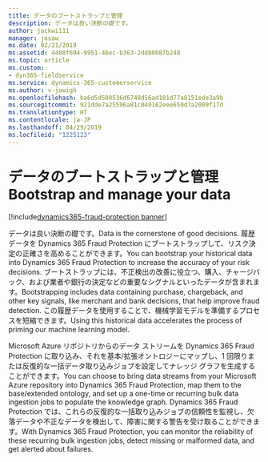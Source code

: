 ```yaml
---
title: データのブートストラップと管理
description: データは良い決断の礎です。
author: jackwi111
manager: josaw
ms.date: 02/21/2019
ms.assetid: 4408f694-9951-46ec-b363-2dd80087b248
ms.topic: article
ms.custom:
- dyn365-fieldservice
ms.service: dynamics-365-customerservice
ms.author: v-jowigh
ms.openlocfilehash: ba6d5d500536d6748d56ad101d77a8151ede3a9b
ms.sourcegitcommit: 921dde7a25596a81c049162eee650d7a2009f17d
ms.translationtype: HT
ms.contentlocale: ja-JP
ms.lasthandoff: 04/29/2019
ms.locfileid: "1225123"
---
```

#  <a name="bootstrap-and-manage-your-data"></a><span data-ttu-id="b0f82-103">データのブートストラップと管理</span><span class="sxs-lookup"><span data-stu-id="b0f82-103">Bootstrap and manage your data</span></span>
[!include[dynamics365-fraud-protection banner](../../../includes/dynamics365-fraud-protection.md)]






<span data-ttu-id="b0f82-104">データは良い決断の礎です。</span><span class="sxs-lookup"><span data-stu-id="b0f82-104">Data is the cornerstone of good decisions.</span></span> <span data-ttu-id="b0f82-105">履歴データを Dynamics 365 Fraud Protection にブートストラップして、リスク決定の正確さを高めることができます。</span><span class="sxs-lookup"><span data-stu-id="b0f82-105">You can bootstrap your historical data into Dynamics 365 Fraud Protection to increase the accuracy of your risk decisions.</span></span> <span data-ttu-id="b0f82-106">ブートストラップには、不正検出の改善に役立つ、購入、チャージバック、および業者や銀行の決定などの重要なシグナルといったデータが含まれます。</span><span class="sxs-lookup"><span data-stu-id="b0f82-106">Bootstrapping includes data containing purchase, chargeback, and other key signals, like merchant and bank decisions, that help improve fraud detection.</span></span>
<span data-ttu-id="b0f82-107">この履歴データを使用することで、機械学習モデルを準備するプロセスを短縮できます。</span><span class="sxs-lookup"><span data-stu-id="b0f82-107">Using this historical data accelerates the process of priming our machine learning model.</span></span>

<span data-ttu-id="b0f82-108">Microsoft Azure リポジトリからのデータ ストリームを Dynamics 365 Fraud Protection に取り込み、それを基本/拡張オントロジーにマップし、1 回限りまたは反復的な一括データ取り込みジョブを設定してナレッジ グラフを生成することができます。</span><span class="sxs-lookup"><span data-stu-id="b0f82-108">You can choose to bring data streams from your Microsoft Azure repository into Dynamics 365 Fraud Protection, map them to the base/extended ontology, and set up a one-time or recurring bulk data ingestion jobs to populate the knowledge graph.</span></span> <span data-ttu-id="b0f82-109">Dynamics 365 Fraud Protection では、これらの反復的な一括取り込みジョブの信頼性を監視し、欠落データや不正なデータを検出して、障害に関する警告を受け取ることができます。</span><span class="sxs-lookup"><span data-stu-id="b0f82-109">With Dynamics 365 Fraud Protection, you can monitor the reliability of these recurring bulk ingestion jobs, detect missing or malformed data, and get alerted about failures.</span></span>
